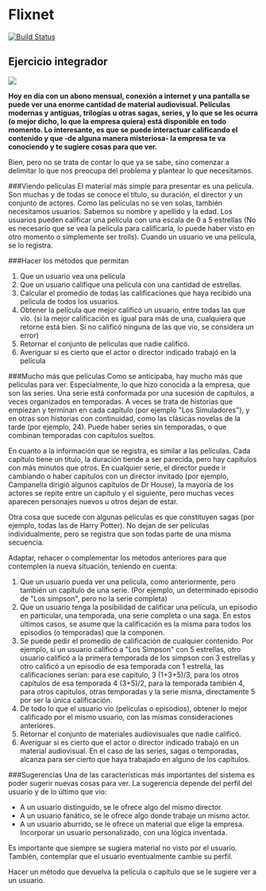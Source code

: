# Flixnet
 
[![Build Status](https://github.com/wollok/ejercicioIntegradorFlixnet/actions/workflows/ci.yml/badge.svg)](https://github.com/wollok/ejercicioIntegradorFlixnet/actions/workflows/ci.yml)


## Ejercicio integrador 

![](flexnit.jpg)

**Hoy en día con un abono mensual, conexión a internet y una pantalla se puede ver una enorme cantidad de material audiovisual. Películas modernas y antiguas, trilogías u otras sagas, series, y lo que se les ocurra (o mejor dicho, lo que la empresa quiera) está disponible en todo momento. Lo interesante, es que se puede interactuar calificando el contenido y que -de alguna manera misteriosa- la empresa te va conociendo y te sugiere cosas para que ver.**
  
Bien, pero no se trata de contar lo que ya se sabe, sino comenzar a delimitar lo que nos preocupa del problema y plantear lo que necesitamos.


###Viendo películas
El material más simple para presentar es una película. Son muchas y de todas se conoce el título, su duración, el director y un conjunto de actores. 
Como las películas no se ven solas, también necesitamos usuarios. Sabemos su nombre y apellido y la edad. Los usuarios pueden calificar una película con una escala de 0 a 5 estrellas (No es necesario que se vea la película para calificarla, lo puede haber visto en otro momento o simplemente ser trolls). Cuando un usuario ve una película, se lo registra.


###Hacer los métodos que permitan
1. Que un usuario vea una película
2. Que un usuario califique una película con una cantidad de estrellas.
3. Calcular el promedio de todas las calificaciones que haya recibido una película de todos los usuarios.
4. Obtener la película que mejor calificó un usuario, entre todas las que vio. (si la mejor calificación es igual para más de una, cualquiera que retorne está bien. Si no calificó ninguna de las que vio, se considera un error)
5. Retornar el conjunto de películas que nadie calificó.
6. Averiguar si es cierto que el actor o director indicado trabajó en la película

###Mucho más que películas
Como se anticipaba, hay mucho más que películas para ver. Especialmente, lo que hizo conocida a la empresa, que son las series. 
Una serie está conformada por una sucesión de capítulos, a veces organizados en temporadas. A veces se trata de historias que empiezan y terminan en cada capítulo (por ejemplo "Los Simuladores"), y en otras son historias con continuidad, como las clásicas novelas de la tarde (por ejemplo, 24). Puede haber series sin temporadas, o que combinan temporadas con capítulos sueltos.

En cuanto a la información que se registra, es similar a las películas. Cada capítulo tiene un título, la duración tiende a ser parecida, pero hay capítulos con más minutos que otros. En cualquier serie, el director puede ir cambiando o haber capítulos con un director invitado (por ejemplo, Campanella dirigió algunos capítulos de Dr House), la mayoría de los actores se repite entre un capítulo y el siguiente, pero muchas veces aparecen personajes nuevos u otros dejan de estar. 

Otra cosa que sucede con algunas películas es que constituyen sagas (por ejemplo, todas las de Harry Potter). No dejan de ser películas individualmente, pero se registra que son todas parte de una misma secuencia.

Adaptar, rehacer o complementar los métodos anteriores para que contemplen la nueva situación, teniendo en cuenta:

1. Que un usuario pueda ver una película, como anteriormente, pero también un capítulo de una serie. (Por ejemplo, un determinado episodio de "Los simpson", pero no la serie completa) 
2. Que un usuario tenga la posibilidad de calificar una película, un episodio en particular, una temporada, una serie completa o una saga. En estos últimos casos, se asume que la calificación es la misma para todos los episodios (o temporadas) que la componen. 
3. Se puede pedir el promedio de calificación de cualquier contenido. Por ejemplo, si un usuario calificó a "Los Simpson" con 5 estrellas,  otro usuario calificó a la primera temporada de los simpson con 3 estrellas y otro calificó a un episodio de esa temporada con 1 estrella, las calificaciones serían: para ese capitulo, 3 (1+3+5)/3, para los otros capítulos de esa temporada 4 (3+5)/2, para la temporada también 4, para otros capitulos, otras temporadas y la serie misma, directamente 5 por ser la única calificación. 
4. De todo lo que el usuario vio (películas o episodios), obtener lo mejor calificado por el mismo usuario, con las mismas consideraciones anteriores. 
5. Retornar el conjunto de materiales audiovisuales que nadie calificó.
6. Averiguar si es cierto que el actor o director indicado trabajó en un material audiovisual. En el caso de las series, sagas o temporadas, alcanza para ser cierto que haya trabajado en alguno de los capítulos. 


###Sugerencias
Una de las características más importantes del sistema es poder sugerir nuevas cosas para ver. La sugerencia depende del perfil del usuario y de lo último que vio:
- A un usuario distinguido, se le ofrece algo del mismo director. 
- A un usuario fanático, se le ofrece algo donde trabaje un mismo actor.
- A un usuario aburrido, se le ofrece un material que elige la empresa.
Incorporar un usuario personalizado, con una lógica inventada. 

Es importante que siempre se sugiera material no visto por el usuario. También, contemplar que el usuario eventualmente cambie su perfil. 

Hacer un método que devuelva la película o capítulo que se le sugiere ver a un usuario.


